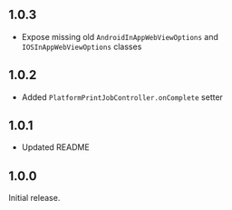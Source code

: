 ## 1.0.3

- Expose missing old `AndroidInAppWebViewOptions` and `IOSInAppWebViewOptions` classes

## 1.0.2

- Added `PlatformPrintJobController.onComplete` setter

## 1.0.1

- Updated README 

## 1.0.0

Initial release.
